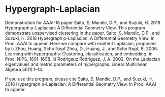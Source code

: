 # Hypergraph-Laplacian
Demonstration for AAAI-18 paper Saito, S, Mandic, D.P., and Suzuki, H. 2018 Hypergraph p-Laplacian: A Differential Geometry View.
This program demonstrate unspervised clustering in the paper, Saito, S, Mandic, D.P., and Suzuki, H. 2018 Hypergraph p-Laplacian: A Differential Geometry View. In Proc. AAAI to appear.
Here we compare with exsitent Laplacian, proposed by 
i) Zhou, Huang, Scho ̈lkopf
Zhou, D., Huang, J., and Scho ̈lkopf, B. 2006. Learning with hypergraphs: Clustering, classification, and embedding. In Proc. NIPS, 1601–1608.
ii) Rodrigeuz
Rodriguez, J. A. 2002. On the Laplacian eigenvalues and metric parameters of hypergraphs. Linear Multilinear Algebra 50(1):1–14.

If you use this program, please cite
Saito, S, Mandic, D.P., and Suzuki, H. 2018 Hypergraph p-Laplacian: A Differential Geometry View. In Proc. AAAI to appear.
